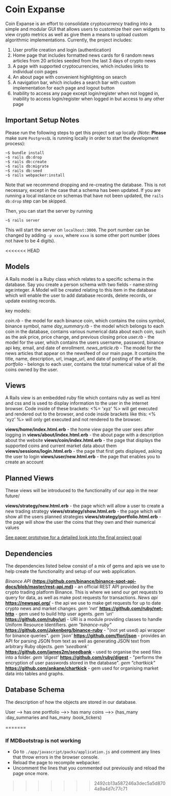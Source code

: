# Coin Expanse

Coin Expanse is an effort to consolidate cryptocurrency trading into a simple and modular GUI that allows users to customize their own widgets to view crypto metrics as well as give them a means to upload custom algorithmic implementations. Currently, the project includes:

1. User profile creation and login (authentication)
2. Home page that includes formatted news cards for 6 random news articles from 20 articles seeded from the last 3 days of crypto news
3. A page with supported cryptocurrencies, which includes links to individual coin pages
4. An about page with convenient highlighting on search
5. A navigation bar, which includes a search bar with custom implementation for each page and logout button
6. Inability to access any page except login/register when not logged in, inability to access login/register when logged in but access to any other page

## Important Setup Notes

Please run the following steps to get this project set up locally (*Note*: **Please** make sure `PostgresQL` is running locally in order to start the development process):

```terminal
~$ bundle install
~$ rails db:drop
~$ rails db:create
~$ rails db:migrate
~$ rails db:seed
~$ rails webpacker:install
```

Note that we recommend dropping and re-creating the database. This is not necessary, except in the case that a schema has been updated. If you are running a local instance on schemas that have not been updated, the `rails db:drop` step can be skipped.

Then, you can start the server by running

```terminal
~$ rails server
```

This will start the server on `localhost:3000`. The port number can be changed by adding `-p xxxx`, where `xxxx` is some other port number (does not have to be 4 digits).

<<<<<<< HEAD
## Models

A Rails model is a Ruby class which relates to a specific schema in the database. Say you create a person schema with two fields - name:string age:integer. A Model will be created relating to this item in the database which will enable the user to add database records, delete records, or update existing records.

key models:

*coin.rb* - the model for each binance coin, which contains the coins symbol, binance symbol, name
*day_summary.rb* - the model which belongs to each coin in the database, contains various numerical data about each coin, such as the ask price, price change, and previous closing price
*user.rb* - the model for the user, which contains the users username, password, binance api key, email, and date of enrollment.
*news_article.rb* - The model for the news articles that appear on the newsfeed of our main page. It contains the title, name, description, url, image_url, and date of posting of the article.
*portfolio* - belongs to each user, contains the total numerical value of all the coins owned by the user.

## Views

A Rails view is an embedded ruby file which contains ruby as well as html and css and is used to display information to the user in the internet browser. Code inside of these brackets: <%= 'xyz' %> will get executed and rendered out to the browser, and code inside brackets like this: <% 'xyz' %> will only get executed and not rendered to the browser.

**views/home/index.html.erb** - the home view page the user sees after logging in
**views/about/index.html.erb** - the about page with a description about the website
**views/coin/index.html.erb** - the page that displays the supported coins and current market data about them
**views/sessions/login.html.erb** - the page that first gets displayed, asking the user to login
**views/user/new.html.erb** - the page that enables you to create an account

## Planned Views

These views will be introduced to the functionality of our app in the near future/ 

**views/strategy/new.html.erb** - the page which will allow a user to create a new trading strategy
**views/strategy/show.html.erb**  - the page which will show all the users planned strategies
**views/strategy/portfolio.html.erb** - the page will show the user the coins that they own and their numerical values


[See paper prototype for a detailed look into the final project goal](paper_prototype.pdf)

## Dependencies 

The dependencies listed below consist of a mix of gems and apis we use to help create the functionality and setup of our web application.

*Binance API* **(https://github.com/binance/binance-spot-api-docs/blob/master/rest-api.md)** - an official REST API provided by the crypto trading platform Binance. This is where we send our get requests to query for data, as well as make post requests for transactions.
*News api* **https://newsapi.org/** - the api we use to make get requests for up to date crypto news and market changes.
*gem 'net'* **https://github.com/ruby/net-http** - gem used to build http user agents.
*gem 'uri'* **https://github.com/ruby/uri** - URI is a module providing classes to handle Uniform Resource Identifiers.
*gem "binance-ruby"* **https://github.com/Jakenberg/binance-ruby** - "(not yet used) api wrapper for binance queries".
*gem 'json'* **https://github.com/flori/json** - provides an API for parsing JSON from text as well as generating JSON text from arbitrary Ruby objects.
*gem 'seedbank'* **https://github.com/james2m/seedbank** - used to organise the seed files into a folder.
*gem 'digest'* **https://github.com/ruby/digest** - "performs the encryption of user passwords stored in the database".
*gem "chartkick"* **https://github.com/ankane/chartkick** - gem used for organising market data into tables and graphs. 

## Database Schema

The description of how the objects are stored in our database.

User --> has one portfolio -->> has many coins -->> (has_many :day_summaries and has_many :book_tickers)




=======
### If MDBootstrap is not working

- Go to `./app/javascript/packs/application.js` and comment any lines that throw errors in the browser console.
- Reload the page to recompile webpacker.
- Uncomment the lines that you commented out previously and reload the page once more.
>>>>>>> 2492cb13a587246a3dec5a5d8704a9a4d7c77c71
